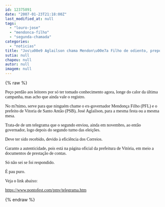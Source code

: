 ```yaml
---
id: 12375891
date: "2007-01-23T21:18:00Z"
last_modified_at: null
tags:
  - "louro-jose"
  - "mendonca-filho"
  - "segunda-chamada"
categories:
  - "noticias"
title: "Jos\u00e9 Aglailson chama Mendon\u00e7a Filho de odiento, prepotente e perseguidor"
sutia: null
chapeu: null
autor: null
imagem: null
---
```

{% raw %}
<p><P><FONT face=Verdana>Peço perdão aos leitores por só ter tomado conhecimento agora, longe do calor da última campanha, mas acho que ainda vale o registro.</FONT></P></p>
<p><P><FONT face=Verdana>No m?nimo, serve para que ninguém chame o ex-governador Mendonça Filho (PFL) e o prefeito de Vitoria de Santo Antão (PSB), José Aglailson, para a mesma festa ou a mesma mesa.</FONT></P></p>
<p><P><FONT face=Verdana>Trata-de de um telegrama que o segundo enviou, ainda em novembro, ao então governador, logo depois do segundo turno das eleições.</FONT></P></p>
<p><P><FONT face=Verdana>Deve ter sido recebido, devido à eficiência dos Correios.</FONT></P></p>
<p><P><FONT face=Verdana>Garanto a autenticidade, pois está na página oficial da prefeitura de Vitória, em meio a documentos de prestação de contas.</P></p>
<p><P>Só não sei se foi respondido.</P></p>
<p><P>É pau puro.</P></p>
<p><P>Veja o link abaixo:</P></p>
<p><P><A href=\"https://www.pontofest.com/pmv/telegrama.htm\">https://www.pontofest.com/pmv/telegrama.htm</A></FONT></P> </p>
{% endraw %}